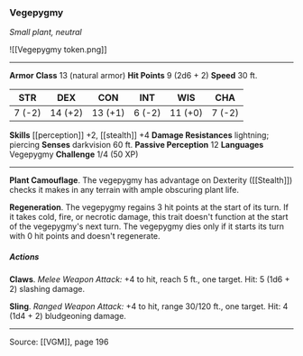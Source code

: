 ### Vegepygmy
_Small plant, neutral_

![[Vegepygmy token.png]]




---

**Armor Class** 13 (natural armor)
**Hit Points** 9 (2d6 + 2)
**Speed** 30 ft.

| STR     | DEX     | CON     | INT     | WIS     | CHA     |
|---------|---------|---------|---------|---------|---------|
| 7 (-2) | 14 (+2) | 13 (+1) | 6 (-2) | 11 (+0) | 7 (-2) |

**Skills** [[perception]] +2, [[stealth]] +4
**Damage Resistances** lightning; piercing
**Senses** darkvision 60 ft.
**Passive Perception** 12
**Languages** Vegepygmy
**Challenge** 1/4 (50 XP)

---

**Plant Camouflage**. The vegepygmy has advantage on Dexterity ([[Stealth]]) checks it makes in any terrain with ample obscuring plant life.

**Regeneration**. The vegepygmy regains 3 hit points at the start of its turn. If it takes cold, fire, or necrotic damage, this trait doesn't function at the start of the vegepygmy's next turn. The vegepygmy dies only if it starts its turn with 0 hit points and doesn't regenerate.

##### Actions
**Claws**. _Melee Weapon Attack:_ +4 to hit, reach 5 ft., one target. Hit: 5 (1d6 + 2) slashing damage.

**Sling**. _Ranged Weapon Attack:_ +4 to hit, range 30/120 ft., one target. Hit: 4 (1d4 + 2) bludgeoning damage.


---

Source: [[VGM]], page 196
